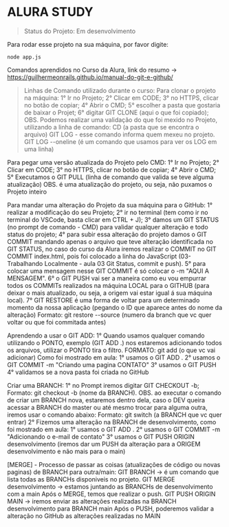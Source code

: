 <h1>ALURA STUDY</h1>

> Status do Projeto: Em desenvolvimento

Para rodar esse projeto na sua máquina, por favor digite:

```
node app.js
```

Comandos aprendidos no Curso da Alura, link do resumo -> https://guilhermeonrails.github.io/manual-do-git-e-github/

> Linhas de Comando utilizado durante o curso: 
Para clonar o projeto na máquina:
1° Ir no Projeto;
2° Clicar em CODE;
3° no HTTPS, clicar no botão de copiar;
4° Abrir o CMD;
5° escolher a pasta que gostaria de baixar o Projet;
6° digitar GIT CLONE (aqui o que foi copiado);
OBS.
Podemos realizar uma validação do que foi mexido no Projeto, utilizando a linha de comando:
CD (a pasta que se encontra o arquivo)
GIT LOG - esse comando informa quem mexeu no projeto.
GIT LOG --oneline (é um comando que usamos para ver os LOG em uma linha)

Para pegar uma versão atualizada do Projeto pelo CMD:
1° Ir no Projeto;
2° Clicar em CODE;
3° no HTTPS, clicar no botão de copiar;
4° Abrir o CMD;
5° Executamos o GIT PULL (linha de comando que valida se teve alguma atualização)
OBS. é uma atualização do projeto, ou seja, não puxamos o Projeto inteiro

Para mandar uma alteração do Projeto da sua máquina para o GitHub:
1° realizar a modificação do seu Projeto;
2° ir no terminal (tem como ir no terminal do VSCode, basta clicar em CTRL + J);
3° damos um GIT STATUS (no prompt de comando - CMD) para validar qualquer alteração e todo status do projeto;
4° para subir essa alteração do projeto damos o GIT COMMIT mandando apenas o arquivo que teve alteração identificada no 
GIT STATUS, no caso do curso da Alura iremos realizar o COMMIT no GIT COMMIT index.html, pois foi colocado a linha
do JavaScript (03-Trabalhando Localmente - aula 03 Git Status, commit e push).
5° para colocar uma mensagem nesse GIT COMMIT é só colocar o -m "AQUI A MENSAGEM".
6° o GIT PUSH vai ser a maneira como eu vou empurrar todos os COMMITs realizados na máquina LOCAL para o GITHUB 
(para deixar o mais atualizado, ou seja, a origem vai estar igual á sua máquina local).
7° GIT RESTORE é uma forma de voltar para um determinado momento da nossa aplicação
(pegando o ID que aparece antes do nome da alteração) 
Formato: git restore --source (numero da branch que vc quer voltar ou que foi commitada antes)

Aprendendo a usar o GIT ADD:
1° Quando usamos qualquer comando utilizando o PONTO, exemplo (GIT ADD .) nos estaremos adicionando todos os arquivos,
utilizar o PONTO tira o filtro.
FORMATO: git add (o que vc vai adicionar)
Como foi mostrado em aula:
1° usamos o GIT ADD .
2° usamos o GIT COMMIT -m "Criando uma pagina CONTATO"
3° usamos o GIT PUSH
4° validamos se a nova pasta foi criada no GitHub

Criar uma BRANCH:
1° no Prompt iremos digitar GIT CHECKOUT -b;
Formato: git checkout -b (nome da BRANCH).
OBS. ao executar o comando de criar um BRANCH nova, estaremos dentro dela, caso o DEV queira acessar a BRANCH do master ou 
até mesmo trocar para alguma outra, iremos usar o comando abaixo:
Formato: git switch (a BRANCH que vc quer entrar)
2° Fizemos uma alteração na BRANCH de desenvolvimento, como foi mostrado em aula:
1° usamos o GIT ADD .
2° usamos o GIT COMMIT -m "Adicionando o e-mail de contato"
3° usamos o GIT PUSH ORIGIN desenvolvimento (iremos dar um PUSH da alteração para a ORIGEM desenvolvimento e não mais para o main)

[MERGE] - Processo de passar as coisas (atualizações de código ou novas paginas) de BRANCH para outra/main:
GIT BRANCH -> é um comando que lista todas as BRANCHs disponiveis no projeto.
GIT MERGE desenvolvimento -> estamos juntando as BRANCHs de desenvolvimento com a main
Após o MERGE, temos que realizar o push.
GIT PUSH ORIGIN MAIN -> iremos enviar as alterações realizadas na BRANCH desenvolvimento para BRANCH main
Após o PUSH, poderemos validar a alteração no GitHub as alterações realizadas no MAIN
